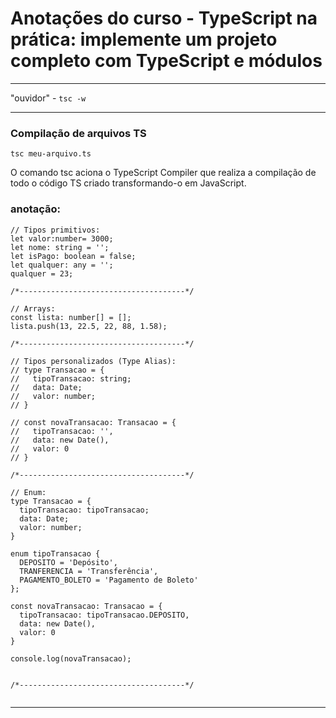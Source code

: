 # Anotações do curso - TypeScript na prática: implemente um projeto completo com TypeScript e módulos

---
"ouvidor" - ```tsc -w```

---

### Compilação de arquivos TS
```tsc meu-arquivo.ts```

O comando tsc aciona o TypeScript Compiler que realiza a compilação de todo o código TS criado transformando-o em JavaScript.

### anotação:
```
// Tipos primitivos:
let valor:number= 3000;
let nome: string = '';
let isPago: boolean = false;
let qualquer: any = '';
qualquer = 23;

/*-------------------------------------*/

// Arrays:
const lista: number[] = [];
lista.push(13, 22.5, 22, 88, 1.58);

/*-------------------------------------*/

// Tipos personalizados (Type Alias):
// type Transacao = {
//   tipoTransacao: string;
//   data: Date;
//   valor: number;
// }

// const novaTransacao: Transacao = {
//   tipoTransacao: '',
//   data: new Date(),
//   valor: 0
// }

/*-------------------------------------*/

// Enum:
type Transacao = {
  tipoTransacao: tipoTransacao;
  data: Date;
  valor: number;
}

enum tipoTransacao {
  DEPOSITO = 'Depósito',
  TRANFERENCIA = 'Transferência',
  PAGAMENTO_BOLETO = 'Pagamento de Boleto'
};

const novaTransacao: Transacao = {
  tipoTransacao: tipoTransacao.DEPOSITO,
  data: new Date(),
  valor: 0
}

console.log(novaTransacao);


/*-------------------------------------*/


```

---

